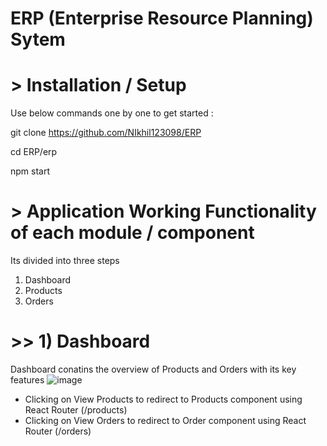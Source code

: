 # ERP (Enterprise Resource Planning) Sytem

# > Installation / Setup
Use below commands one by one to get started :

git clone https://github.com/NIkhil123098/ERP

cd ERP/erp

npm start


# > Application Working Functionality of each module / component
Its divided into three steps 
1) Dashboard
2) Products
3) Orders

# >> 1) Dashboard
Dashboard conatins the overview of Products and Orders with its key features
![image](https://github.com/NIkhil123098/ERP/assets/61054037/32bdd021-2ad2-41ed-a909-15a81f5a173e)

* Clicking on View Products to redirect to Products component using React Router (/products)
* Clicking on View Orders to redirect to Order component using React Router (/orders)






